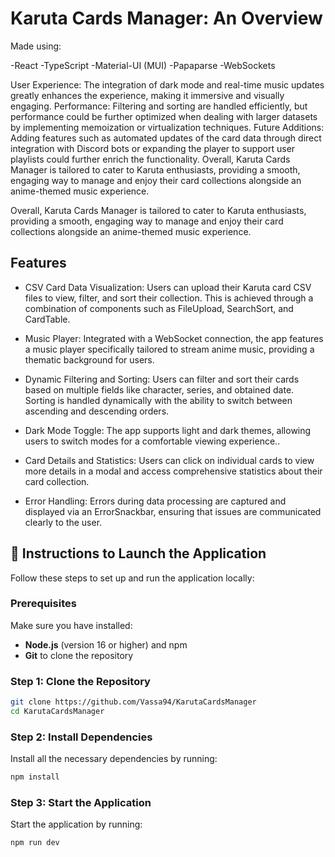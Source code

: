 
# Karuta Cards Manager: An Overview

Made using:

-React
-TypeScript
-Material-UI (MUI)
-Papaparse
-WebSockets

User Experience: The integration of dark mode and real-time music updates greatly enhances the experience, making it immersive and visually engaging.
Performance: Filtering and sorting are handled efficiently, but performance could be further optimized when dealing with larger datasets by implementing memoization or virtualization techniques.
Future Additions: Adding features such as automated updates of the card data through direct integration with Discord bots or expanding the player to support user playlists could further enrich the functionality.
Overall, Karuta Cards Manager is tailored to cater to Karuta enthusiasts, providing a smooth, engaging way to manage and enjoy their card collections alongside an anime-themed music experience.

Overall, Karuta Cards Manager is tailored to cater to Karuta enthusiasts, providing a smooth, engaging way to manage and enjoy their card collections alongside an anime-themed music experience.
## Features

- CSV Card Data Visualization: Users can upload their Karuta card CSV files to view, filter, and sort their collection. This is achieved through a combination of components such as FileUpload, SearchSort, and CardTable.

- Music Player: Integrated with a WebSocket connection, the app features a music player specifically tailored to stream anime music, providing a thematic background for users.

- Dynamic Filtering and Sorting: Users can filter and sort their cards based on multiple fields like character, series, and obtained date. Sorting is handled dynamically with the ability to switch between ascending and descending orders.

- Dark Mode Toggle: The app supports light and dark themes, allowing users to switch modes for a comfortable viewing experience..

- Card Details and Statistics: Users can click on individual cards to view more details in a modal and access comprehensive statistics about their card collection.

- Error Handling: Errors during data processing are captured and displayed via an ErrorSnackbar, ensuring that issues are communicated clearly to the user.
## 🚀 Instructions to Launch the Application

Follow these steps to set up and run the application locally:

### Prerequisites

Make sure you have installed:

- **Node.js** (version 16 or higher) and npm
- **Git** to clone the repository

### Step 1: Clone the Repository

```bash
git clone https://github.com/Vassa94/KarutaCardsManager
cd KarutaCardsManager
```

### Step 2: Install Dependencies
Install all the necessary dependencies by running:
```bash
npm install
```

### Step 3: Start the Application
Start the application by running:
```bash
npm run dev
```
